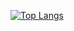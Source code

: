 [![Top Langs](https://github-readme-stats.vercel.app/api/top-langs/?username=NaveenTayyebi&langs_count=8&bg_color=90,000000,FFAA00,FFEC00&title_color=fff&text_color=fff)](https://github.com/NaveenTayyebi/github-readme-stats)
